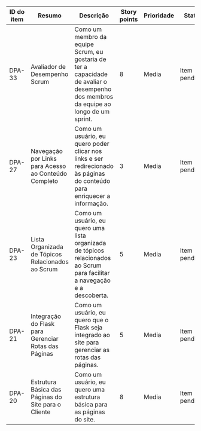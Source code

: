 | ID do item | Resumo                                                  | Descrição                                                                                                              | Story points | Prioridade | Status       |
|------------|---------------------------------------------------------|-----------------------------------------------------------------------------------------------------------------------|--------------|------------|--------------|
| DPA-33     | Avaliador de Desempenho Scrum                            | Como um membro da equipe Scrum, eu gostaria de ter a capacidade de avaliar o desempenho dos membros da equipe ao longo de um sprint. | 8            | Media      | Item pendente|
| DPA-27     | Navegação por Links para Acesso ao Conteúdo Completo    | Como um usuário, eu quero poder clicar nos links e ser redirecionado às páginas do conteúdo para enriquecer a informação. | 3            | Media      | Item pendente|
| DPA-23     | Lista Organizada de Tópicos Relacionados ao Scrum      | Como um usuário, eu quero uma lista organizada de tópicos relacionados ao Scrum para facilitar a navegação e a descoberta. | 5            | Media      | Item pendente|
| DPA-21     | Integração do Flask para Gerenciar Rotas das Páginas   | Como um usuário, eu quero que o Flask seja integrado ao site para gerenciar as rotas das páginas.                      | 5            | Media      | Item pendente|
| DPA-20     | Estrutura Básica das Páginas do Site para o Cliente     | Como um usuário, eu quero uma estrutura básica para as páginas do site.                                                | 8            | Media      | Item pendente|
